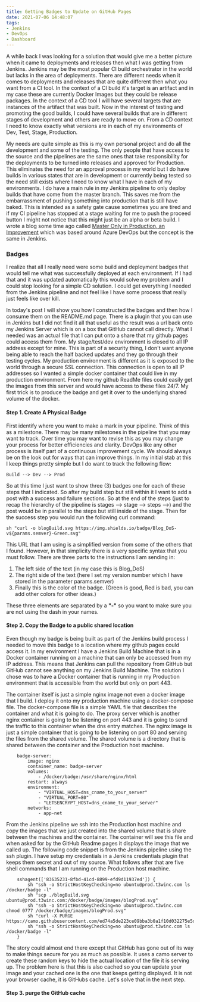 ```yaml
---
title: Getting Badges to Update on GitHub Pages
date: 2021-07-06 14:48:07
tags:
- Jenkins
- DevOps
- Dashboard
---
```

A while back I was looking for a solution that would give me a better picture when it came to deployments and releases then what I was getting from Jenkins.  Jenkins may be the most popular CI build orchestrator in the world but lacks in the area of deployments.  There are different needs when it comes to deployments and releases that are quite different then what you want from a CI tool.  In the context of a CI build it's target is an artifact and in my case these are currently Docker Images but they could be release packages.  In the context of a CD tool I will have several targets that are instances of the artifact that was built.  Now in the interest of testing and promoting the good builds, I could have several builds that are in different stages of development and others are ready to move on.  From a CD context I need to know exactly what versions are in each of my environments of Dev, Test, Stage, Production.

My needs are quite simple as this is my own personal project and do all the development and some of the testing.  The only people that have access to the source and the pipelines are the same ones that take responsibility for the deployments to be turned into releases and approved for Production.  This eliminates the need for an approval process in my world but I do have builds in various states that are in development or currently being tested so the need still exists where I need to know what I have in each of my environments.  I do have a main rule in my Jenkins pipeline to only deploy builds that have come from the master branch.  This saves me from the embarrassment of pushing something into production that is still have baked.  This is intended as a safety gate cause sometimes you are tired and if my CI pipeline has stopped at a stage waiting for me to push the proceed button I might not notice that this might just be an alpha or beta build.  I wrote a blog some time ago called [Master Only in Production, an Improvement](/2017/07/Master-Only-in-Production-an-Improvement/) which was based around Azure DevOps but the concept is the same in Jenkins.

### Badges
I realize that all I really need were some build and deployment badges that would tell me what was successfully deployed at each environment.  If I had that and it was updated automatically this would solve my problem and I could stop looking for a simple CD solution.  I could get everything I needed from the Jenkins pipeline and not feel like I have some process that really just feels like over kill.

In today's post I will show you how I constructed the badges and then how I consume them on the README.md page.  There is a plugin that you can use in Jenkins but I did not find it all that useful as the result was a url back onto my Jenkins Server which is on a box that GitHub cannot call directly.  What I needed was an actual file that I can put onto a share that my github pages could access them from.  My stage/test/dev environment is closed to all IP address except for mine.  This is part of a security thing, I don't want anyone being able to reach the half backed updates and they go through their testing cycles.  My production environment is different as it is exposed to the world through a secure SSL connection.  This connection is open to all IP addresses so I wanted a simple docker container that could live in my production environment.  From here my github ReadMe files could easily get the images from this server and would have access to these files 24/7.  My first trick is to produce the badge and get it over to the underlying shared volume of the docker.

#### Step 1. Create A Physical Badge
First identify where you want to make a mark in your pipeline.  Think of this as a milestone.  There may be many milestones in the pipeline that you may want to track.  Over time you may want to revise this as you may change your process for better efficiencies and clarity.  DevOps like any other process is itself part of a continuous improvement cycle.  We should always be on the look out for ways that can improve things.  In my initial stab at this I keep things pretty simple but I do want to track the following flow:
```
Build --> Dev --> Prod
```
So at this time I just want to show three (3) badges one for each of these steps that I indicated.  So after my build step but still within it I want to add a post with a success and failure sections.  So at the end of the steps (just to recap the hierarchy of the pipeline is stages --> stage --> steps -->) and the post would be in parallel to the steps but still inside of the stage.  Then for the success step you would run the following curl command:
```
sh "curl -o blogBuild.svg https://img.shields.io/badge/Blog_DoS-v${params.semver}-Green.svg"
```
This URL that I am using is a simplified version from some of the others that I found.  However, in that simplicity there is a very specific syntax that you must follow.  There are three parts to the instructions I am sending in:
1. The left side of the text (in my case this is Blog_DoS)
2. The right side of the text (here I set my version number which I have stored in the parameter params.semver)
3. Finally this is the color of the badge.  (Green is good, Red is bad, you can add other colors for other ideas.)

These three elements are separated by a **"-"** so you want to make sure you are not using the dash in your names.
#### Step 2. Copy the Badge to a public shared location
Even though my badge is being built as part of the Jenkins build process I needed to move this badge to a location where my github pages could access it.  In my environment I have a Jenkins Build Machine that is in a Docker container running on a machine that can only be accessed from my IP address.  This means that Jenkins can pull the repository from GitHub but GitHub cannot see anything on my Jenkins Build Machine.  The solution I chose was to have a Docker container that is running in my Production environment that is accessible from the world but only on port 443. 

The container itself is just a simple nginx image not even a docker image that I build.  I deploy it onto my production machine using a docker-compose file.  The docker-compose file is a simple YAML file that describes the container and what it is going to do.  The proxy server which is another nginx container is going to be listening on port 443 and it is going to send the traffic to this container when the dns entry matches.  The nginx image is just a simple container that is going to be listening on port 80 and serving the files from the shared volume.  The shared volume is a directory that is shared between the container and the Production host machine. 
```
    badge-server:
        image: nginx
        container_name: badge-server
        volumes:
            - /docker/badge:/usr/share/nginx/html
        restart: always
        environment:
            - "VIRTUAL_HOST=dns_cname_to_your_server"
            - "VIRTUAL_PORT=80"
            - "LETSENCRYPT_HOST=dns_cname_to_your_server"
        networks: 
            - app-net
```

From the Jenkins pipeline we ssh into the Production host machine and copy the images that we just created into the shared volume that is share between the machines and the container.  The container will see this file and when asked for by the GitHub Readme pages it displays the image that we called up.  The following code snippet is from the Jenkins pipeline using the ssh plugin.  I have setup my credentials in a Jenkins credentials plugin that keeps them secret and out of my source.  What follows after that are five shell commands that I am running on the Production host machine.

```
    sshagent(['83635231-8fbd-41cd-8899-efd9d11937ed']) {
        sh "ssh -o StrictHostKeyChecking=no ubuntu@prod.t3winc.com ls /docker/badge -l"
        sh "scp ./blogBuild.svg ubuntu@prod.t3winc.com:/docker/badge/images/blogProd.svg"
        sh "ssh -o StrictHostKeyChecking=no ubuntu@prod.t3winc.com chmod 0777 /docker/badge/images/blogProd.svg"
        sh "curl -X PURGE https://camo.githubusercontent.com/ed74a5de223ce09bba3b0a1f10d032275e5d7de0f59bc93004e4bf60421a0ddc/68747470733a2f2f62616467652e743377696e632e636f6d2f696d616765732f626c6f6750726f642e737667"
        sh "ssh -o StrictHostKeyChecking=no ubuntu@prod.t3winc.com ls /docker/badge -l"
    } 
```

The story could almost end there except that GitHub has gone out of its way to make things secure for you as much as possible. It uses a camo server to create these random keys to hide the actual location of the file it is serving up.  The problem here is that this is also cached so you can update your image and your cached one is the one that keeps getting displayed.  It is not your browser cache, it is GitHubs cache.  Let's solve that in the next step.

#### Step 3. purge the GitHub cache
